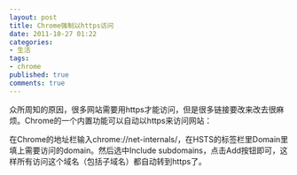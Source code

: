 ```yaml
---
layout: post
title: Chrome强制以https访问
date: 2011-10-27 01:22
categories:
- 生活
tags:
- chrome
published: true
comments: true
---
```

<p><p>众所周知的原因，很多网站需要用https才能访问，但是很多链接要改来改去很麻烦。Chrome的一个内置功能可以自动以https来访问网站：</p>
<p>在Chrome的地址栏输入chrome://net-internals/，在HSTS的标签栏里Domain里填上需要访问的domain。然后选中Include subdomains，点击Add按钮即可，这样所有访问这个域名（包括子域名）都自动转到https了。</p></p>
